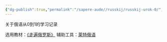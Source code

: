 ```yaml
---
{"dg-publish":true,"permalink":"/sapere-aude//russkij/russkij-urok-0/","dgPassFrontmatter":true}
---
```



关于俄语从0到1的学习记录

选用教材：[《走遍俄罗斯》](https://book.douban.com/subject/2275824/)
辅助工具：[莱特俄语](http://www.jiamingwenhua.com/language)

